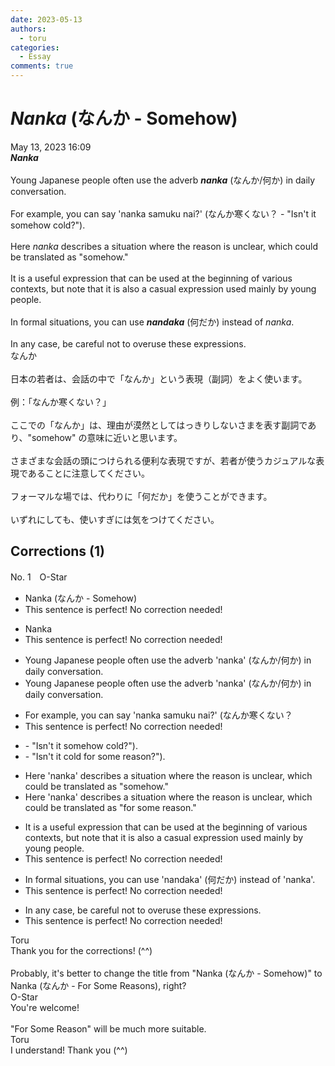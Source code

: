 ```yaml
---
date: 2023-05-13
authors:
  - toru
categories:
  - Essay
comments: true
---
```


# <strong><em>Nanka</strong></em> (なんか - Somehow)
<div class="date">May 13, 2023 16:09</div>
<div id="post"><div id="body_show_ori">
<strong><em>Nanka</strong></em><br/><br/>Young Japanese people often use the adverb <strong><em>nanka</em></strong> (なんか/何か) in daily conversation.<br/><br/>For example, you can say 'nanka samuku nai?' (なんか寒くない？ - "Isn't it somehow cold?").<br/><br/>Here <em>nanka</em> describes a situation where the reason is unclear, which could be translated as "somehow."<br/><br/>It is a useful expression that can be used at the beginning of various contexts, but note that it is also a casual expression used mainly by young people.<br/><br/>In formal situations, you can use <strong><em>nandaka</em></strong> (何だか) instead of <em>nanka</em>.<br/><br/>In any case, be careful not to overuse these expressions.
</div></div>

<!-- more -->

<div id="post_ja"><div id="body_show_mo">
なんか<br/><br/>日本の若者は、会話の中で「なんか」という表現（副詞）をよく使います。<br/><br/>例：「なんか寒くない？」<br/><br/>ここでの「なんか」は、理由が漠然としてはっきりしないさまを表す副詞であり、"somehow" の意味に近いと思います。<br/><br/>さまざまな会話の頭につけられる便利な表現ですが、若者が使うカジュアルな表現であることに注意してください。<br/><br/>フォーマルな場では、代わりに「何だか」を使うことができます。<br/><br/>いずれにしても、使いすぎには気をつけてください。
</div></div>

## Corrections (1)
<div id="block"><div class="first_name"> No. 1　<span class="just_name">O-Star</span></div><div id="block2">
<ul class="correction_field">
<li class="incorrect">Nanka (なんか - Somehow)</li>
<li class="corrected perfect">This sentence is perfect! No correction needed!</li>
</ul>
<ul class="correction_field">
<li class="incorrect">Nanka</li>
<li class="corrected perfect">This sentence is perfect! No correction needed!</li>
</ul>
<ul class="correction_field">
<li class="incorrect">Young Japanese people often use the adverb 'nanka' (なんか/何か) in daily conversation.</li>
<li class="corrected correct">
Young Japanese <span class="f_gray">people</span> often use the adverb 'nanka' (なんか/何か) in daily conversation.
</li>
</ul>
<ul class="correction_field">
<li class="incorrect">For example, you can say 'nanka samuku nai?' (なんか寒くない？</li>
<li class="corrected perfect">This sentence is perfect! No correction needed!</li>
</ul>
<ul class="correction_field">
<li class="incorrect">- "Isn't it somehow cold?").</li>
<li class="corrected correct">
- "Isn't it <span class="f_bold">cold for some reason</span>?").
</li>
</ul>
<ul class="correction_field">
<li class="incorrect">Here 'nanka' describes a situation where the reason is unclear, which could be translated as "somehow."</li>
<li class="corrected correct">
Here 'nanka' describes a situation where the reason is unclear, which could be translated as<span class="f_bold"> "for some reason."</span>
</li>
</ul>
<ul class="correction_field">
<li class="incorrect">It is a useful expression that can be used at the beginning of various contexts, but note that it is also a casual expression used mainly by young people.</li>
<li class="corrected perfect">This sentence is perfect! No correction needed!</li>
</ul>
<ul class="correction_field">
<li class="incorrect">In formal situations, you can use 'nandaka' (何だか) instead of 'nanka'.</li>
<li class="corrected perfect">This sentence is perfect! No correction needed!</li>
</ul>
<ul class="correction_field">
<li class="incorrect">In any case, be careful not to overuse these expressions.</li>
<li class="corrected perfect">This sentence is perfect! No correction needed!</li>
</ul>
</div><div class="name"><span class="just_name">Toru</span><br>
Thank you for the corrections! (^^)<br/><br/>Probably, it's better to change the title from "Nanka (なんか - Somehow)" to Nanka (なんか - For Some Reasons), right?
</div>
<div class="name"><span class="just_name">O-Star</span><br>
You're welcome!<br/><br/>"For Some Reason" will be much more suitable.
</div>
<div class="name"><span class="just_name">Toru</span><br>
I understand! Thank you (^^)
</div>
</div>
